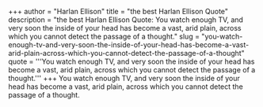 +++
author = "Harlan Ellison"
title = "the best Harlan Ellison Quote"
description = "the best Harlan Ellison Quote: You watch enough TV, and very soon the inside of your head has become a vast, arid plain, across which you cannot detect the passage of a thought."
slug = "you-watch-enough-tv-and-very-soon-the-inside-of-your-head-has-become-a-vast-arid-plain-across-which-you-cannot-detect-the-passage-of-a-thought"
quote = '''You watch enough TV, and very soon the inside of your head has become a vast, arid plain, across which you cannot detect the passage of a thought.'''
+++
You watch enough TV, and very soon the inside of your head has become a vast, arid plain, across which you cannot detect the passage of a thought.
